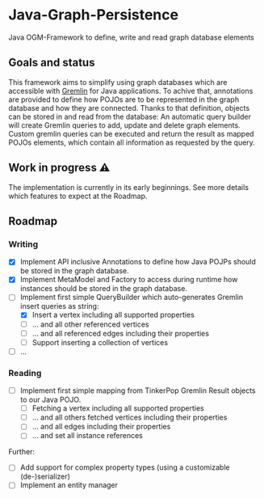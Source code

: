 # Java-Graph-Persistence

Java OGM-Framework to define, write and read graph database elements

## Goals and status

This framework aims to simplify using graph databases which are accessible
with [Gremlin](https://tinkerpop.apache.org/gremlin.html) for Java applications. To achive that, annotations are
provided to define how POJOs are to be represented in the graph database and how they are connected. Thanks to that
definition, objects can be stored in and read from the database: An automatic query builder will create Gremlin queries
to add, update and delete graph elements. Custom gremlin queries can be executed and return the result as mapped POJOs
elements, which contain all information as requested by the query.

## Work in progress ⚠️

The implementation is currently in its early beginnings. See more details which features to expect at the Roadmap.

## Roadmap

### Writing
- [x] Implement API inclusive Annotations to define how Java POJPs should be stored in the graph database.
- [x] Implement MetaModel and Factory to access during runtime how instances should be stored in the graph database.
- [ ] Implement first simple QueryBuilder which auto-generates Gremlin insert queries as string:
  - [x] Insert a vertex including all supported properties
  - [ ] ... and all other referenced vertices
  - [ ] ... and all referenced edges including their properties
  - [ ] Support inserting a collection of vertices
- [ ] ...

### Reading
- [ ] Implement first simple mapping from TinkerPop Gremlin Result objects to our Java POJO.
  - [ ] Fetching a vertex including all supported properties
  - [ ] ... and all others fetched vertices including their properties
  - [ ] ... and all edges including their properties
  - [ ] ... and set all instance references

Further:
- [ ] Add support for complex property types (using a customizable (de-)serializer)
- [ ] Implement an entity manager